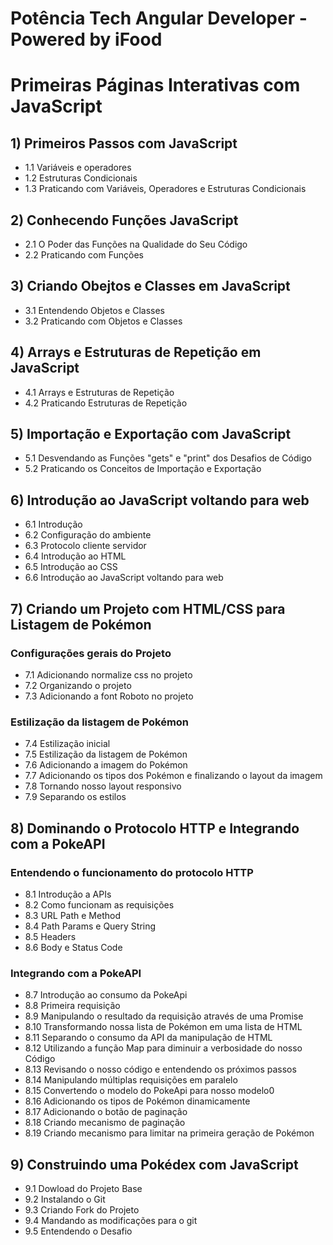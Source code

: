 # Potência Tech Angular Developer - Powered by iFood

# Primeiras Páginas Interativas com JavaScript

## 1) Primeiros Passos com JavaScript

- 1.1 Variáveis e operadores
- 1.2 Estruturas Condicionais
- 1.3 Praticando com Variáveis, Operadores e Estruturas Condicionais

## 2) Conhecendo Funções JavaScript

- 2.1 O Poder das Funções na Qualidade do Seu Código
- 2.2 Praticando com Funções

## 3) Criando Obejtos e Classes em JavaScript

- 3.1 Entendendo Objetos e Classes
- 3.2 Praticando com Objetos e Classes

## 4) Arrays e Estruturas de Repetição em JavaScript

- 4.1 Arrays e Estruturas de Repetição
- 4.2 Praticando Estruturas de Repetição

## 5) Importação e Exportação com JavaScript

- 5.1 Desvendando as Funções "gets" e "print" dos Desafios de Código
- 5.2 Praticando os Conceitos de Importação e Exportação

## 6) Introdução ao JavaScript voltando para web

- 6.1 Introdução
- 6.2 Configuração do ambiente
- 6.3 Protocolo cliente servidor
- 6.4 Introdução ao HTML
- 6.5 Introdução ao CSS
- 6.6 Introdução ao JavaScript voltando para web

## 7) Criando um Projeto com HTML/CSS para Listagem de Pokémon

### Configurações gerais do Projeto

- 7.1 Adicionando normalize css no projeto
- 7.2 Organizando o projeto
- 7.3 Adicionando a font Roboto no projeto

### Estilização da listagem de Pokémon

- 7.4 Estilização inicial
- 7.5 Estilização da listagem de Pokémon
- 7.6 Adicionando a imagem do Pokémon
- 7.7 Adicionando os tipos dos Pokémon e finalizando o layout da imagem
- 7.8 Tornando nosso layout responsivo
- 7.9 Separando os estilos

## 8) Dominando o Protocolo HTTP e Integrando com a PokeAPI

### Entendendo o funcionamento do protocolo HTTP

- 8.1 Introdução a APIs
- 8.2 Como funcionam as requisições
- 8.3 URL Path e Method
- 8.4 Path Params e Query String
- 8.5 Headers
- 8.6 Body e Status Code

### Integrando com a PokeAPI

- 8.7 Introdução ao consumo da PokeApi
- 8.8 Primeira requisição
- 8.9 Manipulando o resultado da requisição através de uma Promise
- 8.10 Transformando nossa lista de Pokémon em uma lista de HTML
- 8.11 Separando o consumo da API da manipulação de HTML
- 8.12 Utilizando a função Map para diminuir a verbosidade do nosso Código
- 8.13 Revisando o nosso código e entendendo os próximos passos
- 8.14 Manipulando múltiplas requisições em paralelo
- 8.15 Convertendo o modelo do PokeApi para nosso modelo0
- 8.16 Adicionando os tipos de Pokémon dinamicamente
- 8.17 Adicionando o botão de paginação
- 8.18 Criando mecanismo de paginação
- 8.19 Criando mecanismo para limitar na primeira geração de Pokémon

## 9) Construindo uma Pokédex com JavaScript

- 9.1 Dowload do Projeto Base
- 9.2 Instalando o Git
- 9.3 Criando Fork do Projeto
- 9.4 Mandando as modificações para o git
- 9.5 Entendendo o Desafio



